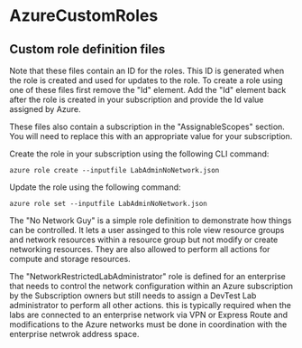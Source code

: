 # AzureCustomRoles

## Custom role definition files

Note that these files contain an ID for the roles. This ID is generated when the role is created and used for updates to the role.  To create a role using one of these files first remove the "Id" element.  Add the "Id" element back after the role is created in your subscription and provide the Id value assigned by Azure.  

These files also contain a subscription in the "AssignableScopes" section. You will need to replace this with an appropriate value for your subscription.

Create the role in your subscription using the following CLI command:
```
azure role create --inputfile LabAdminNoNetwork.json
```

Update the role using the following command: 
```
azure role set --inputfile LabAdminNoNetwork.json
```

The "No Network Guy" is a simple role definition to demonstrate how things can be controlled. It lets a user assinged to this role view resource groups and network resources within a resource group but not modify or create networking resources. They are also allowed to perform all actions for compute and storage resources.

The "NetworkRestrictedLabAdministrator" role is defined for an enterprise that needs to control the network configuration within an Azure subscription by the Subscription owners but still needs to assign a DevTest Lab administrator to perform all other actions.  this is typically required when the labs are connected to an enterprise network via VPN or Express Route and modifications to the Azure networks must be done in coordination with the enterprise netwrok address space.
